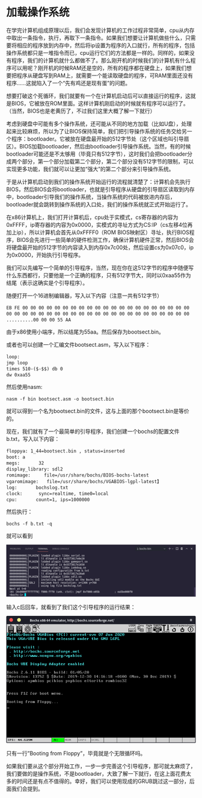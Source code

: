 # 加载操作系统

在学完计算机组成原理以后，我们会发现计算机的工作过程非常简单，cpu从内存中取出一条指令，执行，再取下一条指令。如果我们想要让计算机做些什么，只需要将相应的程序放到内存中，然后将ip设置为程序的入口就行，所有的程序，包括操作系统都只是一堆指令而已，cpu运行它们的方法都是一样的。同样的，如果没有程序，我们的计算机就什么都做不了。那么刚开机的时候我们的计算机有什么程序可以用呢？刚开机的时候RAM还是空的，所有的程序都在硬盘上，如果我们想要把程序从硬盘写到RAM上，就需要一个能读取硬盘的程序，可RAM里面还没有程序......这就陷入了一个“先有鸡还是现有蛋”的问题。

想要打破这个死循环，我们就要有一个在计算机启动后可以直接运行的程序，这就是BIOS，它被放在ROM里面。这样计算机刚启动的时候就有程序可以运行了。（当然，BIOS也是老黄历了，不过我们这里大概了解一下就行）

考虑到硬盘中可能有多个操作系统，还可能从不同的地方加载（比如U盘），处理起来比较麻烦，所以为了让BIOS保持简单，我们把引导操作系统的任务交给另一个程序：bootloader。它被放在硬盘最开始的512字节处（这个区域也叫引导扇区）。BIOS加载bootloader，然后由bootloader引导操作系统。当然，有的时候bootloader可能还是不太够用（毕竟只有512字节），这时我们会把bootloader分成两个部分，第一个部分加载第二个部分，第二个部分没有512字节的限制，可以实现更多功能，我们就可以让更加“强大”的第二个部分来引导操作系统。

于是从计算机启动到我们的操作系统开始运行的流程就清楚了：计算机会先执行BIOS，然后BIOS会将bootloader，也就是引导程序从硬盘的引导扇区读取到内存中，bootloader引导我们的操作系统，当操作系统的代码被放进内存后，bootloader就会跳转到操作系统的入口处，我们的操作系统就正式开始运行了。

在x86计算机上，我们打开计算机后，cpu处于实模式，cs寄存器的内容为0xFFFF，ip寄存器的内容为0x0000，实模式的寻址方式为CS:IP（cs左移4位再加上ip），所以计算机会首先从0xFFFF0（ROM BIOS映射区）寻址，执行BIOS程序，BIOS会先进行一些简单的硬件检测工作，确保计算机硬件正常，然后BIOS会将硬盘最开始的512字节的内容读入到内存0x7c00处，然后设置cs为0x07c0，ip为0x0000，开始执行引导程序。

我们可以先编写一个简单的引导程序，当然，现在你在这512字节的程序中随便写什么东西都行，只要他是一个正确的程序，只有512字节大，同时以0xaa55作为结尾（表示这确实是个引导程序）。

随便打开一个16进制编辑器，写入以下内容（注意一共有512字节）

    EB FE 00 00 00 00 00 00 00 00 00 00 00 00 00 00 00 00 00 00 00 00 00
    00 00 00 00 00 00 00 00 00 00 00 00 00 00 00 00 00 00 00 00 00 00 00
    ..........00 00 00 55 AA

由于x86使用小端序，所以结尾为55aa。然后保存为bootsect.bin。

或者也可以创建一个汇编文件bootsect.asm，写入以下程序：

```assembly
loop:
jmp loop 
times 510-($-$$) db 0
dw 0xaa55 
```

然后使用nasm:

    nasm -f bin bootsect.asm -o bootsect.bin

就可以得到一个名为bootsect.bin的文件，这与上面的那个bootsect.bin是等价的。

现在，我们就有了一个最简单的引导程序，我们创建一个bochs的配置文件b.txt，写入以下内容：

    floppya: 1_44=bootsect.bin , status=inserted
    boot: a
    megs:       32
    display_library: sdl2
    romimage:     file=/usr/share/bochs/BIOS-bochs-latest
    vgaromimage:   file=/usr/share/bochs/VGABIOS-lgpl-latest】
    log:       bochslog.txt
    clock:      sync=realtime, time0=local
    cpu:       count=1, ips=1000000

然后执行：

    bochs -f b.txt -q

就可以看到

![img](1.png) 

输入c后回车，就看到了我们这个引导程序的运行结果：

![img](2.png) 

只有一行”Booting from Floppy”，毕竟就是个无限循环吗。

如果我们要从这个部分开始工作，一步一步完善这个引导程序，那可就太麻烦了，我们要做的是操作系统，不是bootloader，大致了解一下就行，在这上面花费太多的时间还是有点不值得的。幸好，我们可以使用现成的GRUB跳过这一部分，后面我们会提到。
